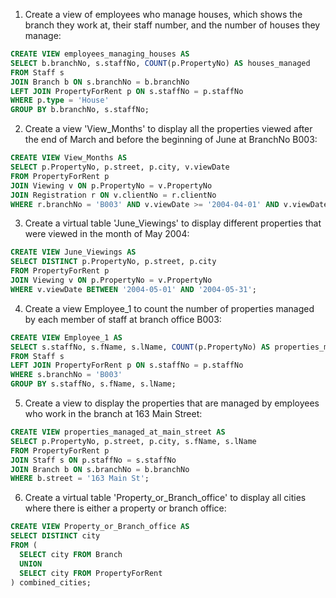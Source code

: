 1. Create a view of employees who manage houses, which shows the branch they work at, their staff number, and the number of houses they manage:

```sql
CREATE VIEW employees_managing_houses AS
SELECT b.branchNo, s.staffNo, COUNT(p.PropertyNo) AS houses_managed
FROM Staff s
JOIN Branch b ON s.branchNo = b.branchNo
LEFT JOIN PropertyForRent p ON s.staffNo = p.staffNo
WHERE p.type = 'House'
GROUP BY b.branchNo, s.staffNo;
```

2. Create a view 'View_Months' to display all the properties viewed after the end of March and before the beginning of June at BranchNo B003:

```sql
CREATE VIEW View_Months AS
SELECT p.PropertyNo, p.street, p.city, v.viewDate
FROM PropertyForRent p
JOIN Viewing v ON p.PropertyNo = v.PropertyNo
JOIN Registration r ON v.clientNo = r.clientNo
WHERE r.branchNo = 'B003' AND v.viewDate >= '2004-04-01' AND v.viewDate < '2004-06-01';
```

3. Create a virtual table 'June_Viewings' to display different properties that were viewed in the month of May 2004:

```sql
CREATE VIEW June_Viewings AS
SELECT DISTINCT p.PropertyNo, p.street, p.city
FROM PropertyForRent p
JOIN Viewing v ON p.PropertyNo = v.PropertyNo
WHERE v.viewDate BETWEEN '2004-05-01' AND '2004-05-31';
```

4. Create a view Employee_1 to count the number of properties managed by each member of staff at branch office B003:

```sql
CREATE VIEW Employee_1 AS
SELECT s.staffNo, s.fName, s.lName, COUNT(p.PropertyNo) AS properties_managed
FROM Staff s
LEFT JOIN PropertyForRent p ON s.staffNo = p.staffNo
WHERE s.branchNo = 'B003'
GROUP BY s.staffNo, s.fName, s.lName;
```

5. Create a view to display the properties that are managed by employees who work in the branch at 163 Main Street:

```sql
CREATE VIEW properties_managed_at_main_street AS
SELECT p.PropertyNo, p.street, p.city, s.fName, s.lName
FROM PropertyForRent p
JOIN Staff s ON p.staffNo = s.staffNo
JOIN Branch b ON s.branchNo = b.branchNo
WHERE b.street = '163 Main St';
```

6. Create a virtual table 'Property_or_Branch_office' to display all cities where there is either a property or branch office:

```sql
CREATE VIEW Property_or_Branch_office AS
SELECT DISTINCT city
FROM (
  SELECT city FROM Branch
  UNION
  SELECT city FROM PropertyForRent
) combined_cities;
```